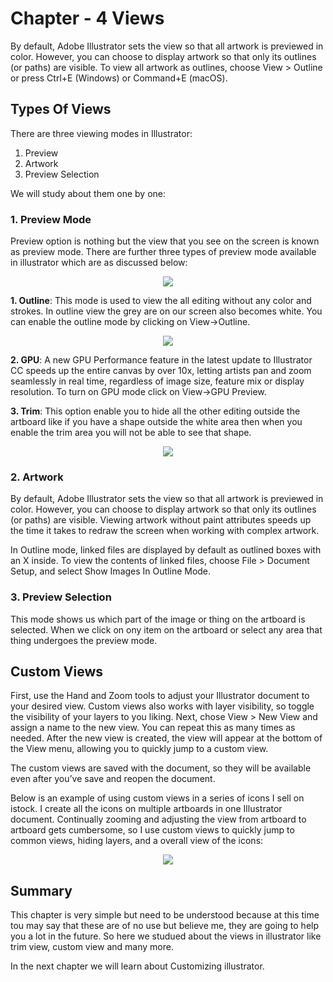 # Chapter - 4 Views
By default, Adobe Illustrator sets the view so that all artwork is previewed in color. However, you can choose to display artwork so that only its outlines (or paths) are visible. To view all artwork as outlines, choose View > Outline or press Ctrl+E (Windows) or Command+E (macOS).

## Types Of Views
There are three viewing modes in Illustrator: 
1. Preview
2. Artwork
3. Preview Selection

We will study about them one by one:
### 1. Preview Mode
Preview option is nothing but the view that you see on the screen is known as preview mode. There are further three types of preview mode available in illustrator which are as discussed below:

<p text align="center"><img src="https://user-images.githubusercontent.com/54719422/93802031-8bc19100-fc60-11ea-8678-d7b118f7dcf9.png"></p


**1. Outline**: This mode is used to view the all editing without any color and strokes. In outline view the grey are on our screen also becomes white. You can enable the outline mode by clicking on View->Outline.

<p text align="center"><img src="https://user-images.githubusercontent.com/54719422/93802044-8fedae80-fc60-11ea-8075-a226006ad20e.png"></p>

**2. GPU**: A new GPU Performance feature in the latest update to Illustrator CC speeds up the entire canvas by over 10x, letting artists pan and zoom seamlessly in real time, regardless of image size, feature mix or display resolution. To turn on GPU mode click on View->GPU Preview. 

**3. Trim**: This option enable you to hide all the other editing outside the artboard like if you have a shape outside the white area then when you enable the trim area you will not be able to see that shape.

<p text align="center"><img src="https://user-images.githubusercontent.com/54719422/93802036-8d8b5480-fc60-11ea-9f7a-48d954f8ed05.png"></p>

### 2. Artwork
By default, Adobe Illustrator sets the view so that all artwork is previewed in color. However, you can choose to display artwork so that only its outlines (or paths) are visible. Viewing artwork without paint attributes speeds up the time it takes to redraw the screen when working with complex artwork.

In Outline mode, linked files are displayed by default as outlined boxes with an X inside. To view the contents of linked files, choose File > Document Setup, and select Show Images In Outline Mode.

### 3. Preview Selection 
This mode shows us which part of the image or thing on the artboard is selected. When we click on ony item on the artboard or select any area that thing undergoes the preview mode.

## Custom Views
First, use the Hand and Zoom tools to adjust your Illustrator document to your desired view. Custom views also works with layer visibility, so toggle the visibility of your layers to you liking. Next, chose View > New View and assign a name to the new view. You can repeat this as many times as needed. After the new view is created, the view will appear at the bottom of the View menu, allowing you to quickly jump to a custom view.

The custom views are saved with the document, so they will be available even after you’ve save and reopen the document.

Below is an example of using custom views in a series of icons I sell on istock. I create all the icons on multiple artboards in one Illustrator document. Continually zooming and adjusting the view from artboard to artboard gets cumbersome, so I use custom views to quickly jump to common views, hiding layers, and a overall view of the icons:

<p text align="center"><img src="http://vectips.com/wp-content/uploads/2009/07/cstmvw_011.jpg"></p>

## Summary
This chapter is very simple but need to be understood because at this time tou may say that these are of no use but believe me, they are going to help you a lot in the future. So here we studued about the views in illustrator like trim view, custom view and many more.

In the next chapter we will learn about Customizing illustrator. 
